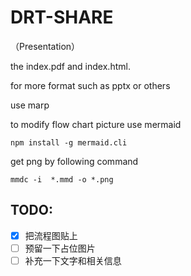 # DRT-SHARE
（Presentation）

the index.pdf and index.html.

for more format such as pptx or others

use marp

to modify flow chart picture use mermaid

`npm install -g mermaid.cli`

get png by following command

`mmdc -i  *.mmd -o *.png`

## TODO:

- [x] 把流程图贴上
- [ ] 预留一下占位图片
- [ ] 补充一下文字和相关信息